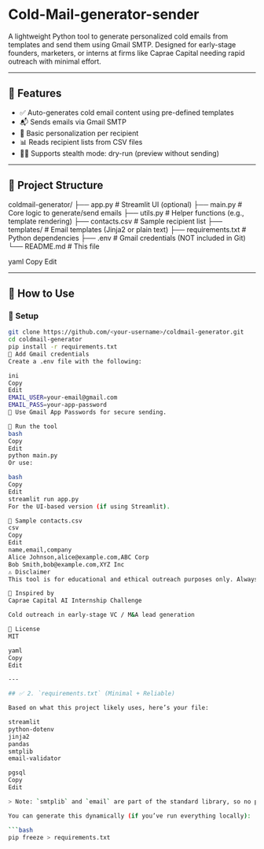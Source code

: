 # Cold-Mail-generator-sender

A lightweight Python tool to generate personalized cold emails from templates and send them using Gmail SMTP. Designed for early-stage founders, marketers, or interns at firms like Caprae Capital needing rapid outreach with minimal effort.

---

## 🚀 Features

- ✅ Auto-generates cold email content using pre-defined templates
- 📬 Sends emails via Gmail SMTP
- 🧠 Basic personalization per recipient
- 📊 Reads recipient lists from CSV files
- 🕵️‍♂️ Supports stealth mode: dry-run (preview without sending)

---

## 📁 Project Structure

coldmail-generator/
├── app.py # Streamlit UI (optional)
├── main.py # Core logic to generate/send emails
├── utils.py # Helper functions (e.g., template rendering)
├── contacts.csv # Sample recipient list
├── templates/ # Email templates (Jinja2 or plain text)
├── requirements.txt # Python dependencies
├── .env # Gmail credentials (NOT included in Git)
└── README.md # This file

yaml
Copy
Edit

---

## 🔧 How to Use

### 🔹 Setup

```bash
git clone https://github.com/<your-username>/coldmail-generator.git
cd coldmail-generator
pip install -r requirements.txt
🔹 Add Gmail credentials
Create a .env file with the following:

ini
Copy
Edit
EMAIL_USER=your-email@gmail.com
EMAIL_PASS=your-app-password
🔐 Use Gmail App Passwords for secure sending.

🔹 Run the tool
bash
Copy
Edit
python main.py
Or use:

bash
Copy
Edit
streamlit run app.py
For the UI-based version (if using Streamlit).

📝 Sample contacts.csv
csv
Copy
Edit
name,email,company
Alice Johnson,alice@example.com,ABC Corp
Bob Smith,bob@example.com,XYZ Inc
⚠️ Disclaimer
This tool is for educational and ethical outreach purposes only. Always comply with anti-spam laws like CAN-SPAM and GDPR when using bulk email tools.

🧠 Inspired by
Caprae Capital AI Internship Challenge

Cold outreach in early-stage VC / M&A lead generation

📜 License
MIT

yaml
Copy
Edit

---

## ✅ 2. `requirements.txt` (Minimal + Reliable)

Based on what this project likely uses, here’s your file:

streamlit
python-dotenv
jinja2
pandas
smtplib
email-validator

pgsql
Copy
Edit

> Note: `smtplib` and `email` are part of the standard library, so no pip install needed — but keep them mentioned in README usage if you use them.

You can generate this dynamically (if you’ve run everything locally):

```bash
pip freeze > requirements.txt
